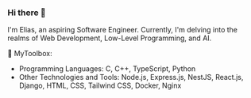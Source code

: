 ### Hi there 👋
I'm Elias, an aspiring Software Engineer. Currently, I'm delving into the realms of Web Development, Low-Level Programming, and AI.

🚀 MyToolbox:
- Programming Languages: C, C++, TypeScript, Python
- Other Technologies and Tools: Node.js, Express.js, NestJS, React.js, Django, HTML, CSS, Tailwind CSS, Docker, Nginx
<!--
**Elias-Belkheiri/Elias-Belkheiri** is a ✨ _special_ ✨ repository because its `README.md` (this file) appears on your GitHub profile.

Here are some ideas to get you started:

- 🔭 I’m currently working on ...
- 🌱 I’m currently learning ...
- 👯 I’m looking to collaborate on ...
- 🤔 I’m looking for help with ...
- 💬 Ask me about ...
- 📫 How to reach me: ...
- 😄 Pronouns: ...
- ⚡ Fun fact: ...
-->
